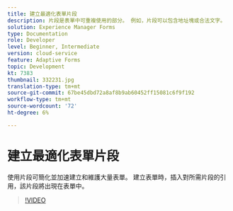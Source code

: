 ```yaml
---
title: 建立最適化表單片段
description: 片段是表單中可重複使用的部分。 例如，片段可以包含地址塊或合法文字。
solution: Experience Manager Forms
type: Documentation
role: Developer
level: Beginner, Intermediate
version: cloud-service
feature: Adaptive Forms
topic: Development
kt: 7383
thumbnail: 332231.jpg
translation-type: tm+mt
source-git-commit: 67be45dbd72a8af8b9ab60452ff15081c6f9f192
workflow-type: tm+mt
source-wordcount: '72'
ht-degree: 6%

---
```



# 建立最適化表單片段

使用片段可簡化並加速建立和維護大量表單。 建立表單時，插入對所需片段的引用，該片段將出現在表單中。

>[!VIDEO](https://video.tv.adobe.com/v/332231?quality=12&learn=on)

